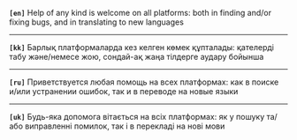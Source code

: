 **`[en]`** Help of any kind is welcome on all platforms: both in finding and/or fixing bugs, and in translating to new languages

------------

**`[kk]`** Барлық платформаларда кез келген көмек құпталады: қателерді табу және/немесе жою, сондай-ақ жаңа тілдерге аудару бойынша

------------

**`[ru]`** Приветствуется любая помощь на всех платформах: как в поиске и/или устранении ошибок, так и в переводе на новые языки

------------

**`[uk]`** Будь-яка допомога вітається на всіх платформах: як у пошуку та/або виправленні помилок, так і в перекладі на нові мови